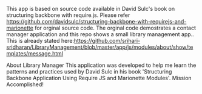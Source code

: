 This app is based on source code available in David Sulc's book on structuring backbone with require.js. Please refer https://github.com/davidsulc/structuring-backbone-with-requirejs-and-marionette for orginal source code. The orginal code demostrates a contact manager application and this repo shows a small library management app..
This is already stated here:https://github.com/srihari-sridharan/LibraryManagement/blob/master/app/js/modules/about/show/templates/message.html

About Library Manager
This application was developed to help me learn the patterns and practices used by David Sulc in his book 'Structuring Backbone Application Using Require JS and Marionette Modules'.
Mission Accomplished!
